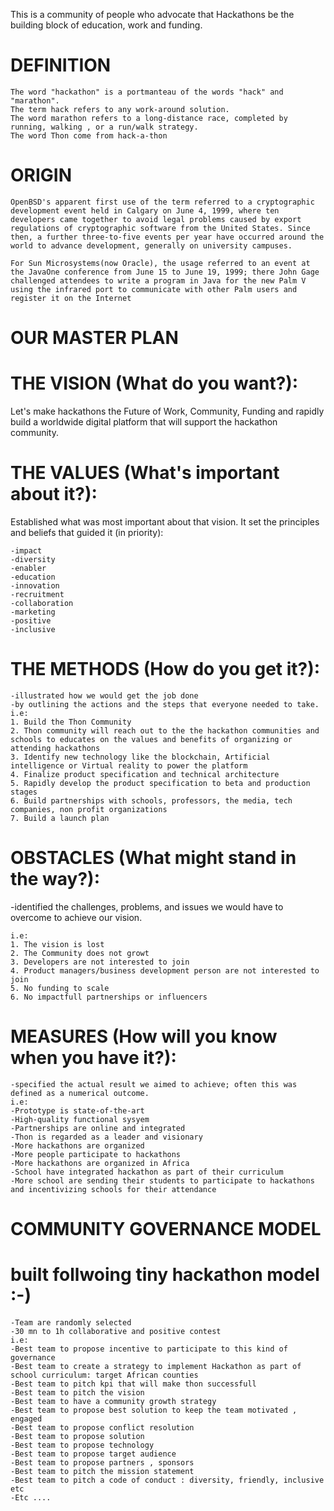 This is a community of people who advocate that Hackathons be the building block of education, work and funding.

# DEFINITION
```
The word "hackathon" is a portmanteau of the words "hack" and "marathon". 
The term hack refers to any work-around solution.
The word marathon refers to a long-distance race, completed by running, walking , or a run/walk strategy.
The word Thon come from hack-a-thon
```

# ORIGIN
```
OpenBSD's apparent first use of the term referred to a cryptographic development event held in Calgary on June 4, 1999, where ten developers came together to avoid legal problems caused by export regulations of cryptographic software from the United States. Since then, a further three-to-five events per year have occurred around the world to advance development, generally on university campuses.
```
```
For Sun Microsystems(now Oracle), the usage referred to an event at the JavaOne conference from June 15 to June 19, 1999; there John Gage challenged attendees to write a program in Java for the new Palm V using the infrared port to communicate with other Palm users and register it on the Internet
```

# OUR MASTER PLAN

# THE VISION (What do you want?):
Let's make hackathons the Future of Work, Community, Funding and rapidly build a worldwide digital platform that will support the hackathon community.  

# THE VALUES (What's important about it?):

Established what was most important about that vision. It set the principles and beliefs that guided it (in priority):
```
-impact
-diversity
-enabler
-education
-innovation
-recruitment
-collaboration
-marketing
-positive 
-inclusive
```
# THE METHODS (How do you get it?):
```
-illustrated how we would get the job done
-by outlining the actions and the steps that everyone needed to take.
i.e:
1. Build the Thon Community
2. Thon community will reach out to the the hackathon communities and schools to educates on the values and benefits of organizing or attending hackathons  
3. Identify new technology like the blockchain, Artificial intelligence or Virtual reality to power the platform
4. Finalize product specification and technical architecture
5. Rapidly develop the product specification to beta and production stages
6. Build partnerships with schools, professors, the media, tech companies, non profit organizations
7. Build a launch plan
```

# OBSTACLES (What might stand in the way?):
-identified the challenges, problems, and issues we would have to overcome to achieve our vision.
```
i.e:
1. The vision is lost
2. The Community does not growt
3. Developers are not interested to join
4. Product managers/business development person are not interested to join
5. No funding to scale
6. No impactfull partnerships or influencers
```
# MEASURES (How will you know when you have it?):
```
-specified the actual result we aimed to achieve; often this was defined as a numerical outcome.
i.e:
-Prototype is state-of-the-art
-High-quality functional sysyem
-Partnerships are online and integrated
-Thon is regarded as a leader and visionary
-More hackathons are organized
-More people participate to hackathons
-More hackathons are organized in Africa
-School have integrated hackathon as part of their curriculum
-More school are sending their students to participate to hackathons and incentivizing schools for their attendance
```
# COMMUNITY GOVERNANCE MODEL 
# built follwoing tiny hackathon model :-) 
```
-Team are randomly selected
-30 mn to 1h collaborative and positive contest
i.e:
-Best team to propose incentive to participate to this kind of governance 
-Best team to create a strategy to implement Hackathon as part of school curriculum: target African counties
-Best team to pitch kpi that will make thon successfull
-Best team to pitch the vision
-Best team to have a community growth strategy 
-Best team to propose best solution to keep the team motivated , engaged
-Best team to propose conflict resolution 
-Best team to propose solution
-Best team to propose technology
-Best team to propose target audience
-Best team to propose partners , sponsors 
-Best team to pitch the mission statement
-Best team to pitch a code of conduct : diversity, friendly, inclusive  etc
-Etc ....
```
